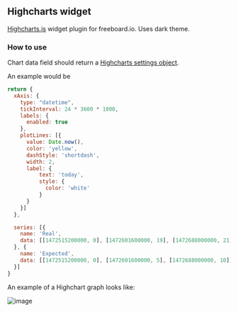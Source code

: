 ## Highcharts widget

[Highcharts.js](http://www.highcharts.com/) widget plugin for freeboard.io.
Uses dark theme.

### How to use

Chart data field should return a [Highcharts settings object](http://api.highcharts.com/highcharts).

An example would be

```js
return {
  xAxis: {
    type: "datetime",
    tickInterval: 24 * 3600 * 1000,
    labels: {
      enabled: true
    },
    plotLines: [{
      value: Date.now(),
      color: 'yellow',
      dashStyle: 'shortdash',
      width: 2,
      label: {
          text: 'today',
          style: {
            color: 'white'
          }
      }
    }]
  },

  series: [{
    name: 'Real',
    data: [[1472515200000, 0], [1472601600000, 19], [1472688000000, 21]]
  }, {
    name: 'Expected',
    data: [[1472515200000, 0], [1472601600000, 5], [1472688000000, 10]]
  }]
}
```

An example of a Highchart graph looks like:

![image](https://cloud.githubusercontent.com/assets/171178/19224288/f4b70350-8e7a-11e6-8f22-a743fd41331b.png)
